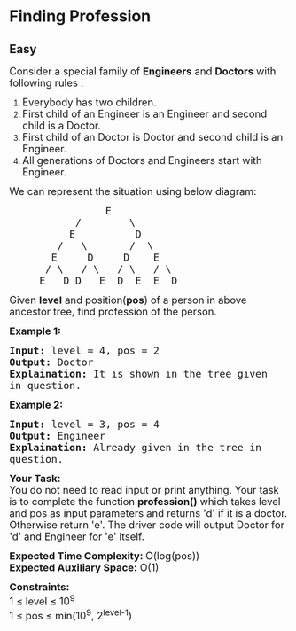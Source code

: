 # Finding Profession
## Easy 
<div class="problem-statement">
                <p></p><p><span style="font-size:18px">Consider a special family of <strong>Engineers</strong> and <strong>Doctors</strong> with following rules :</span></p>

<ol>
	<li><span style="font-size:18px">Everybody has two children.</span></li>
	<li><span style="font-size:18px">First child of an Engineer is an Engineer and second child is a Doctor.</span></li>
	<li><span style="font-size:18px">First child of an Doctor is Doctor and second child is an Engineer.</span></li>
	<li><span style="font-size:18px">All generations of Doctors and Engineers start with Engineer.</span></li>
</ol>

<p><span style="font-size:18px">We can represent the situation using below diagram:</span></p>

<pre><span style="font-size:18px">                E
           /        \
          E          D
        /   \       /  \
       E     D     D    E
      / \   / \   / \   / \
     E   D D   E  D  E  E  D
</span></pre>

<p><span style="font-size:18px">Given <strong>level</strong> and position(<strong>pos</strong>) of a person in above ancestor tree, find profession of the person.</span></p>

<p><strong><span style="font-size:18px">Example 1:</span></strong></p>

<pre><span style="font-size:18px"><strong>Input:</strong> level = 4, pos = 2
<strong>Output:</strong> Doctor
<strong>Explaination:</strong> It is shown in the tree given 
in question.</span></pre>

<p><strong><span style="font-size:18px">Example 2:</span></strong></p>

<pre><span style="font-size:18px"><strong>Input:</strong> level = 3, pos = 4
<strong>Output:</strong> Engineer
<strong>Explaination:</strong> Already given in the tree in 
question.</span></pre>

<p><span style="font-size:18px"><strong>Your Task:</strong><br>
You do not need to read input or print anything. Your task is to complete the function <strong>profession()</strong> which takes level and pos as input parameters and returns 'd' if it is a doctor. Otherwise return 'e'. The driver code will output Doctor for 'd' and Engineer for 'e' itself.</span></p>

<p><span style="font-size:18px"><strong>Expected Time Complexity: </strong>O(log(pos))<br>
<strong>Expected Auxiliary Space:</strong> O(1)</span></p>

<p><span style="font-size:18px"><strong>Constraints:</strong><br>
1 ≤ level ≤ 10<sup>9</sup><br>
1 ≤ pos ≤ min(10<sup>9</sup>, 2<sup>level-1</sup>)</span></p>
 <p></p>
            </div>